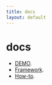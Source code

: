 ```yaml
---
title: docs
layout: default
---
```

# docs

* [DEMO](DEMO).
* [Framework](Framework).
* [How-to](How-to).
